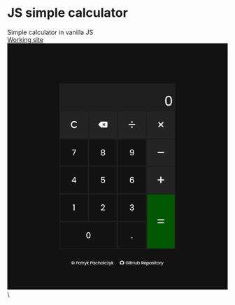 # JS simple calculator 
Simple calculator in vanilla JS\
[Working site](https://inco18.github.io/JS-simple-calculator-/)\
![screenshot](screen.png)\
